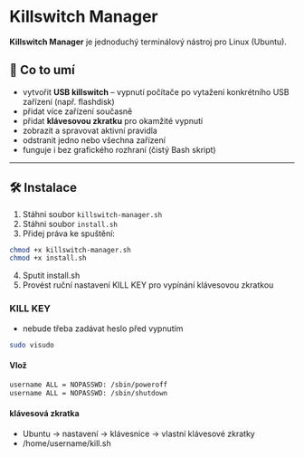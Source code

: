 # Killswitch Manager

**Killswitch Manager** je jednoduchý terminálový nástroj pro Linux (Ubuntu).

## 🧩 Co to umí
- vytvořit **USB killswitch** – vypnutí počítače po vytažení konkrétního USB zařízení (např. flashdisk)
- přidat více zařízení současně
- přidat **klávesovou zkratku** pro okamžité vypnutí
- zobrazit a spravovat aktivní pravidla
- odstranit jedno nebo všechna zařízení
- funguje i bez grafického rozhraní (čistý Bash skript)

---

## 🛠️ Instalace

1. Stáhni soubor `killswitch-manager.sh`
2. Stáhni soubor `install.sh`
3. Přidej práva ke spuštění:

```bash
chmod +x killswitch-manager.sh
chmod +x install.sh
```
4. Sputit install.sh
5. Provést ruční nastavení KILL KEY pro vypínání klávesovou zkratkou

### KILL KEY
- nebude třeba zadávat heslo před vypnutím

```bash
sudo visudo
```

#### Vlož
  ```bash
username ALL = NOPASSWD: /sbin/poweroff
username ALL = NOPASSWD: /sbin/shutdown
```

#### klávesová zkratka
- Ubuntu ->  nastavení -> klávesnice -> vlastní klávesové zkratky 
- /home/username/kill.sh
